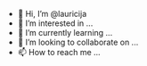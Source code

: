 - 👋 Hi, I’m @lauricija
- 👀 I’m interested in ...
- 🌱 I’m currently learning ...
- 💞️ I’m looking to collaborate on ...
- 📫 How to reach me ...

<!---
lauricija/lauricija is a ✨ special ✨ repository because its `README.md` (this file) appears on your GitHub profile.
You can click the Preview link to take a look at your changes.
--->
